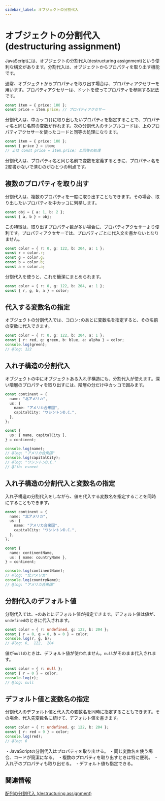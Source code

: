 ```yaml
---
sidebar_label: オブジェクトの分割代入
---
```


# オブジェクトの分割代入 (destructuring assignment)

JavaScriptには、オブジェクトの分割代入(destructuring assignment)という便利な構文があります。分割代入は、オブジェクトからプロパティを取り出す機能です。

通常、オブジェクトからプロパティを取り出す場合は、プロパティアクセサーを用います。プロパティアクセサーは、ドットを使ってプロパティを参照する記法です。

```ts twoslash
const item = { price: 100 };
const price = item.price; // プロパティアクセサー
```

分割代入は、中カッコ`{}`に取り出したいプロパティを指定することで、プロパティ名と同じ名前の変数が作れます。次の分割代入のサンプルコードは、上のプロパティアクセサーを使ったコードと同等の処理になります。

```ts twoslash
const item = { price: 100 };
const { price } = item;
// 上は const price = item.price; と同等の処理
```

分割代入は、プロパティ名と同じ名前で変数を定義するときに、プロパティ名を2度書かないで済むのがひとつの利点です。

## 複数のプロパティを取り出す

分割代入は、複数のプロパティを一度に取り出すこともできます。その場合、取り出したいプロパティを中カッコに列挙します。

```ts twoslash
const obj = { a: 1, b: 2 };
const { a, b } = obj;
```

この特徴は、取り出すプロパティ数が多い場合に、プロパティアクセサーより便利です。プロパティアクセサーでは、プロパティごとに代入文を書かないとなりません。

```ts twoslash title="プロパティアクセサーで取り出す例"
const color = { r: 0, g: 122, b: 204, a: 1 };
const r = color.r;
const g = color.g;
const b = color.b;
const a = color.a;
```

分割代入を使うと、これを簡潔にまとめられます。

```ts twoslash title="多くのプロパティを分割代入で取り出す例"
const color = { r: 0, g: 122, b: 204, a: 1 };
const { r, g, b, a } = color;
```

## 代入する変数名の指定

オブジェクトの分割代入では、コロン`:`のあとに変数名を指定すると、その名前の変数に代入できます。

```ts twoslash
const color = { r: 0, g: 122, b: 204, a: 1 };
const { r: red, g: green, b: blue, a: alpha } = color;
console.log(green);
// @log: 122
```

## 入れ子構造の分割代入

オブジェクトの中にオブジェクトある入れ子構造にも、分割代入が使えます。深い階層のプロパティを取り出すには、階層の分だけ中カッコで囲みます。

```ts twoslash
const continent = {
  name: "北アメリカ",
  us: {
    name: "アメリカ合衆国",
    capitalCity: "ワシントンD.C.",
  },
};

const {
  us: { name, capitalCity },
} = continent;

console.log(name);
// @log: "アメリカ合衆国"
console.log(capitalCity);
// @log: "ワシントンD.C."
// @lib: esnext
```

## 入れ子構造の分割代入と変数名の指定

入れ子構造の分割代入をしながら、値を代入する変数名を指定することを同時にすることもできます。

```ts twoslash
const continent = {
  name: "北アメリカ",
  us: {
    name: "アメリカ合衆国",
    capitalCity: "ワシントンD.C.",
  },
};

const {
  name: continentName,
  us: { name: countryName },
} = continent;

console.log(continentName);
// @log: "北アメリカ"
console.log(countryName);
// @log: "アメリカ合衆国"
```

## 分割代入のデフォルト値

分割代入では、`=`のあとにデフォルト値が指定できます。デフォルト値は値が、`undefined`のときに代入されます。

```ts twoslash
const color = { r: undefined, g: 122, b: 204 };
const { r = 0, g = 0, b = 0 } = color;
console.log(r, g, b);
// @log: 0,  122,  204
```

値が`null`のときは、デフォルト値が使われません。`null`がそのまま代入されます。

```ts twoslash
const color = { r: null };
const { r = 0 } = color;
console.log(r);
// @log: null
```

## デフォルト値と変数名の指定

分割代入のデフォルト値と代入先の変数名を同時に指定することもできます。その場合、代入先変数名に続けて、デフォルト値を書きます。

```ts twoslash
const color = { r: undefined, g: 122, b: 204 };
const { r: red = 0 } = color;
console.log(red);
// @log: 0
```

<TweetILearned>

・JavaScriptの分割代入はプロパティを取り出せる。
・同じ変数名を使う場合、コードが簡潔になる。
・複数のプロパティを取り出すときは特に便利。
・入れ子のプロパティも取り出せる。
・デフォルト値も指定できる。

</TweetILearned>

## 関連情報

[配列の分割代入 (destructuring assignment)](../array/destructuring-assignment-from-array.md)
